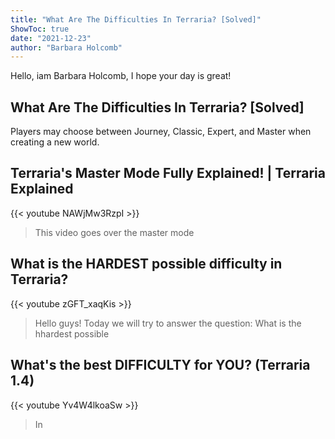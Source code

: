 ```yaml
---
title: "What Are The Difficulties In Terraria? [Solved]"
ShowToc: true 
date: "2021-12-23"
author: "Barbara Holcomb" 
---
```


Hello, iam Barbara Holcomb, I hope your day is great!
## What Are The Difficulties In Terraria? [Solved]
Players may choose between Journey, Classic, Expert, and Master when creating a new world.

## Terraria's Master Mode Fully Explained! | Terraria Explained
{{< youtube NAWjMw3RzpI >}}
>This video goes over the master mode 

## What is the HARDEST possible difficulty in Terraria?
{{< youtube zGFT_xaqKis >}}
>Hello guys! Today we will try to answer the question: What is the hhardest possible 

## What's the best DIFFICULTY for YOU? (Terraria 1.4)
{{< youtube Yv4W4lkoaSw >}}
>In 

